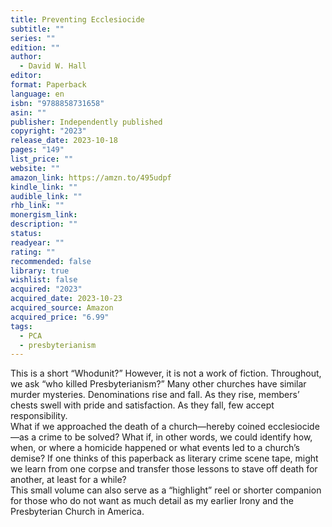 ```yaml
---
title: Preventing Ecclesiocide
subtitle: ""
series: ""
edition: ""
author:
  - David W. Hall
editor: 
format: Paperback
language: en
isbn: "9788858731658"
asin: ""
publisher: Independently published
copyright: "2023"
release_date: 2023-10-18
pages: "149"
list_price: ""
website: ""
amazon_link: https://amzn.to/495udpf
kindle_link: ""
audible_link: ""
rhb_link: ""
monergism_link: 
description: ""
status: 
readyear: ""
rating: ""
recommended: false
library: true
wishlist: false
acquired: "2023"
acquired_date: 2023-10-23
acquired_source: Amazon
acquired_price: "6.99"
tags:
  - PCA
  - presbyterianism
---
```

This is a short “Whodunit?” However, it is not a work of fiction. Throughout, we ask “who killed Presbyterianism?” Many other churches have similar murder mysteries. Denominations rise and fall. As they rise, members’ chests swell with pride and satisfaction. As they fall, few accept responsibility.  
What if we approached the death of a church—hereby coined ecclesiocide—as a crime to be solved? What if, in other words, we could identify how, when, or where a homicide happened or what events led to a church’s demise? If one thinks of this paperback as literary crime scene tape, might we learn from one corpse and transfer those lessons to stave off death for another, at least for a while?  
This small volume can also serve as a “highlight” reel or shorter companion for those who do not want as much detail as my earlier Irony and the Presbyterian Church in America.